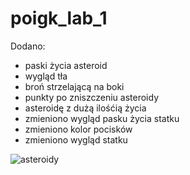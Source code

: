 # poigk_lab_1
Dodano:
- paski życia asteroid
- wygląd tła
- broń strzelającą na boki
- punkty po zniszczeniu asteroidy
- asteroidę z dużą ilośćią życia 
- zmieniono wygląd pasku życia statku
- zmieniono kolor pocisków
- zmieniono wygląd statku

![asteroidy](https://github.com/user-attachments/assets/1f058dc5-75b8-49e2-ae06-bec9bbbf406d)
